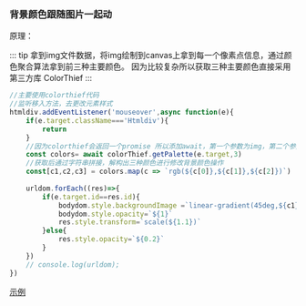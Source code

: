 ### 背景颜色跟随图片一起动

原理：

::: tip
拿到img文件数据，将img绘制到canvas上拿到每一个像素点信息，通过颜色聚合算法拿到前三种主要颜色。
因为比较复杂所以获取三种主要颜色直接采用第三方库 ColorThief 
:::

```js
//主要使用colorthief代码
//监听移入方法，去更改元素样式
htmldiv.addEventListener('mouseover',async function(e){
    if(e.target.className==='Htmldiv'){
        return
    }
    //因为colorthief会返回一个promise 所以添加await，第一个参数为img，第二个参数为获取三种主要颜色
    const colors= await colorThief.getPalette(e.target,3)
    //获取后通过字符串拼接，解构出三种颜色进行修改背景颜色操作
    const[c1,c2,c3] = colors.map(c => `rgb(${c[0]},${c[1]},${c[2]})`)
    
    urldom.forEach((res)=>{
        if(e.target.id==res.id){
            bodydom.style.backgroundImage =`linear-gradient(45deg,${c1},${c2},${c3})`
            bodydom.style.opacity=`${1}`
            res.style.transform=`scale(${1.1})`
        }else{
            res.style.opacity=`${0.2}`
        }
    })
    // console.log(urldom);
})
```

 [示例](https://tutouguai.cn/PressDemo/one/index.html)